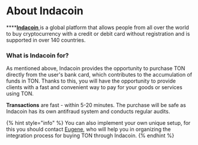 # About Indacoin

****[**Indacoin** ](https://indacoin.com)is a global platform that allows people from all over the world to buy cryptocurrency with a credit or debit card without registration and is supported in over 140 countries.

### What is Indacoin for?

As mentioned above, Indacoin provides the opportunity to purchase TON directly from the user's bank card, which contributes to the accumulation of funds in TON. Thanks to this, you will have the opportunity to provide clients with a fast and convenient way to pay for your goods or services using TON.&#x20;

**Transactions** are fast - within 5-20 minutes. The purchase will be safe as Indacoin has its own antifraud system and conducts regular audits.&#x20;

{% hint style="info" %}
You can also implement your own unique setup, for this you should contact [Eugene](https://t.me/babowski), who will help you in organizing the integration process for buying TON through Indacoin.
{% endhint %}



&#x20;
